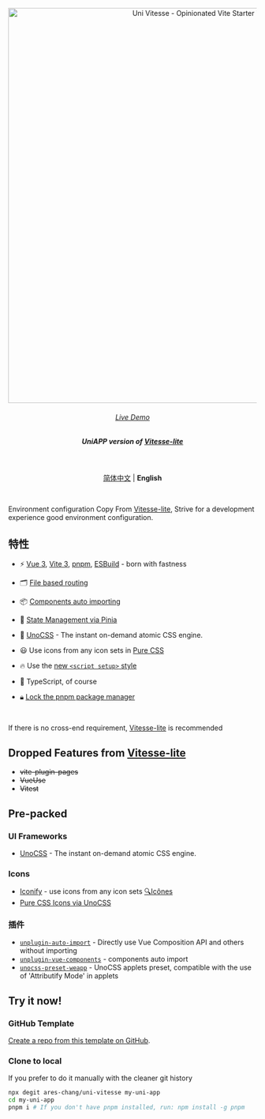<p align='center'>
  <img src='https://user-images.githubusercontent.com/36911513/229357982-0e03b4c3-780d-470a-9a42-070118a7366d.png' alt='Uni Vitesse - Opinionated Vite Starter Template' width='800'/>
</p>

<h6 align='center'>
<a href="https://uni-vitesse.netlify.app/">Live Demo</a>
</h6>

<h5 align='center'>
<b>UniAPP version of <a href="https://github.com/antfu/vitesse-lite">Vitesse-lite</a></b>
</h5>

<br/>

<p align='center'>
<a href="https://github.com/Ares-Chang/uni-vitesse/blob/master/README.md">简体中文</a> | <b>English</b>
</p>

<br/>

Environment configuration Copy From [Vitesse-lite](https://github.com/antfu/vitesse-lite), Strive for a development experience good environment configuration.

 ## 特性

- ⚡️ [Vue 3](https://github.com/vuejs/core), [Vite 3](https://github.com/vitejs/vite), [pnpm](https://pnpm.io/), [ESBuild](https://github.com/evanw/esbuild) - born with fastness

- 🗂 [File based routing](https://github.com/Ares-Chang/uni-vitesse/tree/master/src/pages)

- 📦 [Components auto importing](https://github.com/Ares-Chang/uni-vitesse/blob/master/src/components)

- 🍍 [State Management via Pinia](https://pinia.vuejs.org)

- 🎨 [UnoCSS](https://github.com/unocss/unocss) - The instant on-demand atomic CSS engine.

- 😃 Use icons from any icon sets in [Pure CSS](https://github.com/antfu/unocss/tree/main/packages/preset-icons)

- 🔥 Use the [new `<script setup>` style](https://github.com/vuejs/rfcs/pull/227)

- 🦾 TypeScript, of course

- 🔒︎ [Lock the pnpm package manager](https://pnpm.io/only-allow-pnpm)

<br>

If there is no cross-end requirement, [Vitesse-lite](https://github.com/antfu/vitesse-lite) is recommended

## Dropped Features from  [Vitesse-lite](https://github.com/antfu/vitesse-lite)

- ~~vite-plugin-pages~~
- ~~VueUse~~
- ~~Vitest~~

## Pre-packed

### UI Frameworks

- [UnoCSS](https://github.com/antfu/unocss) - The instant on-demand atomic CSS engine.

### Icons

- [Iconify](https://iconify.design) - use icons from any icon sets [🔍Icônes](https://icones.netlify.app/)
- [Pure CSS Icons via UnoCSS](https://github.com/antfu/unocss/tree/main/packages/preset-icons)

### 插件

- [`unplugin-auto-import`](https://github.com/antfu/unplugin-auto-import) - Directly use Vue Composition API and others without importing
- [`unplugin-vue-components`](https://github.com/antfu/unplugin-vue-components) - components auto import
- [`unocss-preset-weapp`](https://github.com/MellowCo/unocss-preset-weapp) - UnoCSS applets preset, compatible with the use of 'Attributify Mode' in applets

## Try it now!

### GitHub Template

[Create a repo from this template on GitHub](https://github.com/ares-chang/uni-vitesse/generate).

### Clone to local

If you prefer to do it manually with the cleaner git history

```bash
npx degit ares-chang/uni-vitesse my-uni-app
cd my-uni-app
pnpm i # If you don't have pnpm installed, run: npm install -g pnpm
```
